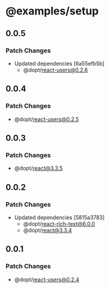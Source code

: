 # @examples/setup

## 0.0.5

### Patch Changes

- Updated dependencies [6a55efb5b]
  - @dopt/react-users@0.2.6

## 0.0.4

### Patch Changes

- @dopt/react-users@0.2.5

## 0.0.3

### Patch Changes

- @dopt/react@3.3.5

## 0.0.2

### Patch Changes

- Updated dependencies [5815a3783]
  - @dopt/react-rich-text@6.0.0
  - @dopt/react@3.3.4

## 0.0.1

### Patch Changes

- @dopt/react-users@0.2.4
